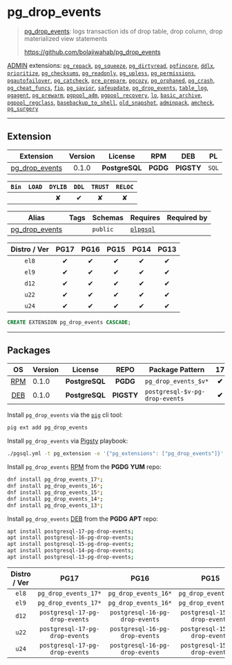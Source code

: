 # pg_drop_events


> [pg_drop_events](https://github.com/bolajiwahab/pg_drop_events): logs transaction ids of drop table, drop column, drop materialized view statements
>
> https://github.com/bolajiwahab/pg_drop_events





[ADMIN](/admin) extensions: [`pg_repack`](/pg_repack), [`pg_squeeze`](/pg_squeeze), [`pg_dirtyread`](/pg_dirtyread), [`pgfincore`](/pgfincore), [`ddlx`](/ddlx), [`prioritize`](/prioritize), [`pg_checksums`](/pg_checksums), [`pg_readonly`](/pg_readonly), [`pg_upless`](/pg_upless), [`pg_permissions`](/pg_permissions), [`pgautofailover`](/pgautofailover), [`pg_catcheck`](/pg_catcheck), [`pre_prepare`](/pre_prepare), [`pgcozy`](/pgcozy), [`pg_orphaned`](/pg_orphaned), [`pg_crash`](/pg_crash), [`pg_cheat_funcs`](/pg_cheat_funcs), [`fio`](/fio), [`pg_savior`](/pg_savior), [`safeupdate`](/safeupdate), [`pg_drop_events`](/pg_drop_events), [`table_log`](/table_log), [`pgagent`](/pgagent), [`pg_prewarm`](/pg_prewarm), [`pgpool_adm`](/pgpool_adm), [`pgpool_recovery`](/pgpool_recovery), [`lo`](/lo), [`basic_archive`](/basic_archive), [`pgpool_regclass`](/pgpool_regclass), [`basebackup_to_shell`](/basebackup_to_shell), [`old_snapshot`](/old_snapshot), [`adminpack`](/adminpack), [`amcheck`](/amcheck), [`pg_surgery`](/pg_surgery)


-------
## Extension


| Extension | Version | License | RPM | DEB | PL |
|-----------|:-------:|:-------:|:---:|:---:|:--:|
| [pg_drop_events](https://github.com/bolajiwahab/pg_drop_events) | 0.1.0 | **<span class="tcblue">PostgreSQL</span>** | **<span class="tccyan">PGDG</span>** | **<span class="tcwarn">PIGSTY</span>** | `SQL` |



| `Bin` | `LOAD` | `DYLIB` | `DDL` | `TRUST` | `RELOC` |
|:-----:|:------:|:-------:|:-----:|:-------:|:-------:|
|  |  | <span class="tcwarn">✘</span> | <span class="tcblue">✔</span> | <span class="tcwarn">✘</span> | <span class="tcwarn">✘</span> |



| Alias | Tags | Schemas | Requires | Required by |
|-------|------|---------|----------|-------------|
| [pg_drop_events](/pg_drop_events) |  | `public` | [`plpgsql`](plpgsql) |  |



| Distro / Ver | PG17 | PG16 | PG15 | PG14 | PG13 |
|:------------:|:----:|:----:|:----:|:----:|:----:|
| `el8` | <span class="tcblue">✔</span> | <span class="tcblue">✔</span> | <span class="tcblue">✔</span> | <span class="tcblue">✔</span> | <span class="tcblue">✔</span> |
| `el9` | <span class="tcblue">✔</span> | <span class="tcblue">✔</span> | <span class="tcblue">✔</span> | <span class="tcblue">✔</span> | <span class="tcblue">✔</span> |
| `d12` | <span class="tcblue">✔</span> | <span class="tcblue">✔</span> | <span class="tcblue">✔</span> | <span class="tcblue">✔</span> | <span class="tcblue">✔</span> |
| `u22` | <span class="tcblue">✔</span> | <span class="tcblue">✔</span> | <span class="tcblue">✔</span> | <span class="tcblue">✔</span> | <span class="tcblue">✔</span> |
| `u24` | <span class="tcblue">✔</span> | <span class="tcblue">✔</span> | <span class="tcblue">✔</span> | <span class="tcblue">✔</span> | <span class="tcblue">✔</span> |





```sql
CREATE EXTENSION pg_drop_events CASCADE;
```

-----------


## Packages


| OS | Version | License | REPO | Package Pattern | 17 | 16 | 15 | 14 | 13 | Dependency |
|:--:|---------|:-------:|:----:|-----------------|:--:|:--:|:--:|:--:|:--:|------------|
| [RPM](/rpm) | 0.1.0 | **<span class="tcblue">PostgreSQL</span>** | **<span class="tccyan">PGDG</span>** | `pg_drop_events_$v*` | **<span class="tccyan">✔</span>** | **<span class="tccyan">✔</span>** | **<span class="tccyan">✔</span>** | **<span class="tccyan">✔</span>** | **<span class="tccyan">✔</span>** |  |
| [DEB](/deb) | 0.1.0 | **<span class="tcblue">PostgreSQL</span>** | **<span class="tcwarn">PIGSTY</span>** | `postgresql-$v-pg-drop-events` | **<span class="tccyan">✔</span>** | **<span class="tccyan">✔</span>** | **<span class="tccyan">✔</span>** | **<span class="tccyan">✔</span>** | **<span class="tccyan">✔</span>** |  |



Install `pg_drop_events` via the [`pig`](https://github.com/pgsty/pig) cli tool:

```bash
pig ext add pg_drop_events
```


Install `pg_drop_events` via [Pigsty](https://pigsty.io/docs/pgext/usage/install/) playbook:

```bash
./pgsql.yml -t pg_extension -e '{"pg_extensions": ["pg_drop_events"]}'
```


Install `pg_drop_events` [RPM](/rpm) from the **<span class="tccyan">PGDG</span>** **YUM** repo:

```bash
dnf install pg_drop_events_17*;
dnf install pg_drop_events_16*;
dnf install pg_drop_events_15*;
dnf install pg_drop_events_14*;
dnf install pg_drop_events_13*;
```


Install `pg_drop_events` [DEB](/deb) from the **<span class="tccyan">PGDG</span>** **APT** repo:

```bash
apt install postgresql-17-pg-drop-events;
apt install postgresql-16-pg-drop-events;
apt install postgresql-15-pg-drop-events;
apt install postgresql-14-pg-drop-events;
apt install postgresql-13-pg-drop-events;
```




| Distro / Ver | PG17 | PG16 | PG15 | PG14 | PG13 |
|:------------:|:----:|:----:|:----:|:----:|:----:|
| `el8` | `pg_drop_events_17*` | `pg_drop_events_16*` | `pg_drop_events_15*` | `pg_drop_events_14*` | `pg_drop_events_13*` |
| `el9` | `pg_drop_events_17*` | `pg_drop_events_16*` | `pg_drop_events_15*` | `pg_drop_events_14*` | `pg_drop_events_13*` |
| `d12` | `postgresql-17-pg-drop-events` | `postgresql-16-pg-drop-events` | `postgresql-15-pg-drop-events` | `postgresql-14-pg-drop-events` | `postgresql-13-pg-drop-events` |
| `u22` | `postgresql-17-pg-drop-events` | `postgresql-16-pg-drop-events` | `postgresql-15-pg-drop-events` | `postgresql-14-pg-drop-events` | `postgresql-13-pg-drop-events` |
| `u24` | `postgresql-17-pg-drop-events` | `postgresql-16-pg-drop-events` | `postgresql-15-pg-drop-events` | `postgresql-14-pg-drop-events` | `postgresql-13-pg-drop-events` |





